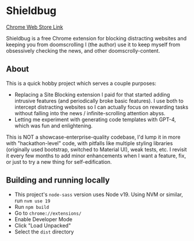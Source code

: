 # Shieldbug

[Chrome Web Store Link](https://chromewebstore.google.com/detail/shieldbug/aeiafdcfiklkbmdfcaobjapljoielcfn)

Shieldbug is a free Chrome extension for blocking distracting websites and keeping you from doomscrolling
I (the author) use it to keep myself from obsessively checking the news, and other doomscrolly-content.

## About

This is a quick hobby project which serves a couple purposes:
* Replacing a Site Blocking extension I paid for that started adding intrusive features (and periodically broke basic features). I use both to intercept distracting websites so I can actually focus on rewarding tasks without falling into the news / infinite-scrolling attention abyss.
* Letting me experiment with generating code templates with GPT-4, which was fun and enlightening.

This is NOT a showcase-enterprise-quality codebase, I'd lump it in more with "hackathon-level" code, with pitfalls like multiple styling libraries (originally used bootstrap, switched to Material UI), weak tests, etc. I revisit it every few months to add minor enhancements when I want a feature, fix, or just to try a new thing for self-edification. 

## Building and running locally

* This project's `node-sass` version uses Node v19. Using NVM or similar, run `nvm use 19`
* Run `npm build`
* Go to `chrome://extensions/`
* Enable Developer Mode
* Click "Load Unpacked"
* Select the `dist` directory